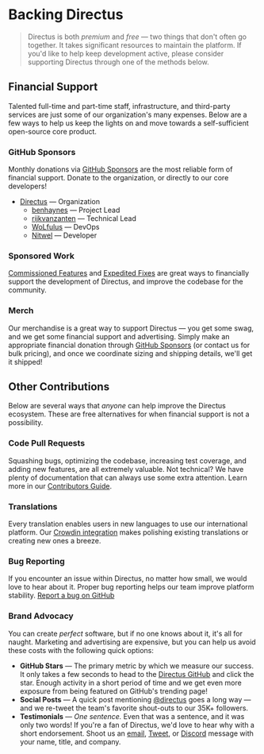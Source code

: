 # Backing Directus

> Directus is both _premium_ and _free_ — two things that don't often go together. It takes significant resources to
> maintain the platform. If you'd like to help keep development active, please consider supporting Directus through one
> of the methods below.

## Financial Support

Talented full-time and part-time staff, infrastructure, and third-party services are just some of our organization's
many expenses. Below are a few ways to help us keep the lights on and move towards a self-sufficient open-source core
product.

### GitHub Sponsors

Monthly donations via [GitHub Sponsors](https://github.com/sponsors/directus) are the most reliable form of financial
support. Donate to the organization, or directly to our core developers!

- [Directus](https://github.com/sponsors/directus) — Organization
  - [benhaynes](https://github.com/benhaynes) — Project Lead
  - [rijkvanzanten](https://github.com/rijkvanzanten) — Technical Lead
  - [WoLfulus](https://github.com/WoLfulus) — DevOps
  - [Nitwel](https://github.com/Nitwel) — Developer

### Sponsored Work

[Commissioned Features](/getting-started/support/#commissioned-features) and
[Expedited Fixes](/getting-started/support/#expedited-fixes) are great ways to financially support the development of
Directus, and improve the codebase for the community.

### Merch

Our merchandise is a great way to support Directus — you get some swag, and we get some financial support and
advertising. Simply make an appropriate financial donation through
[GitHub Sponsors](https://github.com/sponsors/directus) (or contact us for bulk pricing), and once we coordinate sizing
and shipping details, we'll get it shipped!

## Other Contributions

Below are several ways that _anyone_ can help improve the Directus ecosystem. These are free alternatives for when
financial support is not a possibility.

### Code Pull Requests

Squashing bugs, optimizing the codebase, increasing test coverage, and adding new features, are all extremely valuable.
Not technical? We have plenty of documentation that can always use some extra attention. Learn more in our
[Contributors Guide](/contributing/introduction).

### Translations

Every translation enables users in new languages to use our international platform. Our
[Crowdin integration](https://locales.directus.io) makes polishing existing translations or creating new ones a breeze.

### Bug Reporting

If you encounter an issue within Directus, no matter how small, we would love to hear about it. Proper bug reporting
helps our team improve platform stability. [Report a bug on GitHub](https://github.com/directus/directus/issues/new)

### Brand Advocacy

You can create _perfect_ software, but if no one knows about it, it's all for naught. Marketing and advertising are
expensive, but you can help us avoid these costs with the following quick options:

- **GitHub Stars** — The primary metric by which we measure our success. It only takes a few seconds to head to the
  [Directus GitHub](https://github.com/directus/directus) and click the star. Enough activity in a short period of time
  and we get even more exposure from being featured on GitHub's trending page!
- **Social Posts** — A quick post mentioning [@directus](https://twitter.com/directus) goes a long way — and we re-tweet
  the team's favorite shout-outs to our 35K+ followers.
- **Testimonials** — _One sentence._ Even that was a sentence, and it was only two words! If you're a fan of Directus,
  we'd love to hear why with a short endorsement. Shoot us an [email](mailto:info@directus.io),
  [Tweet](https://twitter.com/directus), or [Discord](https://directus.chat) message with your name, title, and company.
